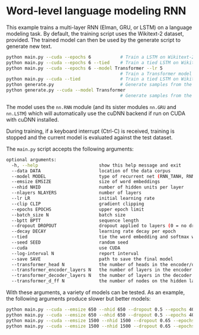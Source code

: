 # Word-level language modeling RNN

This example trains a multi-layer RNN (Elman, GRU, or LSTM) on a language modeling task.
By default, the training script uses the Wikitext-2 dataset, provided.
The trained model can then be used by the generate script to generate new text.

```bash
python main.py --cuda --epochs 6           # Train a LSTM on Wikitext-2 with CUDA
python main.py --cuda --epochs 6 --tied    # Train a tied LSTM on Wikitext-2 with CUDA
python main.py --cuda --epochs 6 --model Transformer --lr 5
                                           # Train a Transformer model on Wikitext-2 with CUDA
python main.py --cuda --tied               # Train a tied LSTM on Wikitext-2 with CUDA for 40 epochs
python generate.py                         # Generate samples from the trained LSTM model.
python generate.py --cuda --model Transformer
                                           # Generate samples from the trained Transformer model.
```

The model uses the `nn.RNN` module (and its sister modules `nn.GRU` and `nn.LSTM`)
which will automatically use the cuDNN backend if run on CUDA with cuDNN installed.

During training, if a keyboard interrupt (Ctrl-C) is received,
training is stopped and the current model is evaluated against the test dataset.

The `main.py` script accepts the following arguments:

```bash
optional arguments:
  -h, --help                       show this help message and exit
  --data DATA                      location of the data corpus
  --model MODEL                    type of recurrent net (RNN_TANH, RNN_RELU, LSTM, GRU)
  --emsize EMSIZE                  size of word embeddings
  --nhid NHID                      number of hidden units per layer
  --nlayers NLAYERS                number of layers
  --lr LR                          initial learning rate
  --clip CLIP                      gradient clipping
  --epochs EPOCHS                  upper epoch limit
  --batch_size N                   batch size
  --bptt BPTT                      sequence length
  --dropout DROPOUT                dropout applied to layers (0 = no dropout)
  --decay DECAY                    learning rate decay per epoch
  --tied                           tie the word embedding and softmax weights
  --seed SEED                      random seed
  --cuda                           use CUDA
  --log-interval N                 report interval
  --save SAVE                      path to save the final model
  --transformer_head N             the number of heads in the encoder/decoder of the transformer model
  --transformer_encoder_layers N   the number of layers in the encoder of the transformer model
  --transformer_decoder_layers N   the number of layers in the decoder of the transformer model
  --transformer_d_ff N             the number of nodes on the hidden layer in feed forward nn
```

With these arguments, a variety of models can be tested.
As an example, the following arguments produce slower but better models:

```bash
python main.py --cuda --emsize 650 --nhid 650 --dropout 0.5 --epochs 40
python main.py --cuda --emsize 650 --nhid 650 --dropout 0.5 --epochs 40 --tied
python main.py --cuda --emsize 1500 --nhid 1500 --dropout 0.65 --epochs 40
python main.py --cuda --emsize 1500 --nhid 1500 --dropout 0.65 --epochs 40 --tied
```
